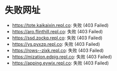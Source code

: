 # 失败网址
- https://tote.kaikaixin.repl.co: 失败 (403
Failed)
- https://aro.flinthill.repl.co: 失败 (403
Failed)
- https://ssd.zockq.repl.co: 失败 (403
Failed)
- https://ys.pyxzp.repl.co: 失败 (403
Failed)
- https://rows--zixk.repl.co: 失败 (403
Failed)
- https://mization.edpjg.repl.co: 失败 (403
Failed)
- https://apping.eywjx.repl.co: 失败 (403
Failed)
